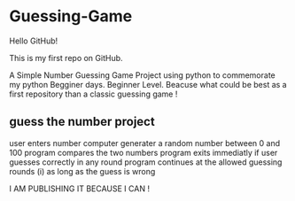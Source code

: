 # Guessing-Game

Hello GitHub!

This is my first repo on GitHub.

A Simple Number Guessing Game Project using python to commemorate my python Begginer days.
Beginner Level.
Beacuse what could be best as a first repository than a classic guessing game !

## guess the number project
user enters number
computer generater a random number between 0 and 100
program compares the two numbers
program exits immediatly if user guesses correctly in any round
program continues at the allowed guessing rounds (i) as long as the guess is wrong


I AM PUBLISHING IT BECAUSE I CAN !
